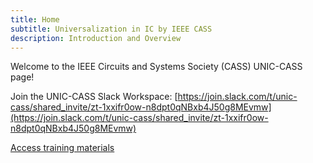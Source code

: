 ```yaml
---
title: Home
subtitle: Universalization in IC by IEEE CASS
description: Introduction and Overview
---
```


Welcome to the IEEE Circuits and Systems Society (CASS) UNIC-CASS page! 

Join the UNIC-CASS Slack Workspace: [https://join.slack.com/t/unic-cass/shared_invite/zt-1xxifr0ow-n8dpt0qNBxb4J50g8MEvmw](https://join.slack.com/t/unic-cass/shared_invite/zt-1xxifr0ow-n8dpt0qNBxb4J50g8MEvmw)

[Access training materials](unic-cass-training.html)